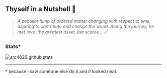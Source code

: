 ## Thyself in a Nutshell 🐢
> *A peculiar lump of ordered matter changing with respect to time, aspiring to contribute and change the world. Along the journey, he met love, the greatest asset, but scarce... ☄️*

### Stats\*
![src4026 github stats](https://github-readme-stats.vercel.app/api?username=src4026&show_icons=true&hide_border=true&bg_color=1e1e2e&text_color=cdd6f4&icon_color=cba6f7&title_color=94e2d5)

---
\* because I saw someone else do it and if looked neat. 
